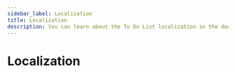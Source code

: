```yaml
---
sidebar_label: Localization
title: Localization
description: You can learn about the To Do List localization in the documentation of the DHTMLX JavaScript To Do List library. Browse developer guides and API reference, try out code examples and live demos, and download a free 30-day evaluation version of DHTMLX To Do List.
---
```


# Localization

